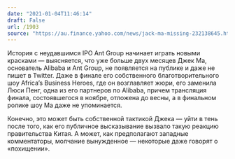```yaml
---
date: "2021-01-04T11:46:14"
draft: False
url: /1903
source: "https://au.finance.yahoo.com/news/jack-ma-missing-232138645.html"
---
```


История с неудавшимся IPO Ant Group начинает играть новыми красками — выясняется, что уже больше двух месяцев Джек Ма, основатель Alibaba и Ant Group, не появляется на публике и даже не пишет в Twitter. Даже в финале его собственного благотворительного шоу Africa’s Business Heroes, где он возглавляет жюри, его заменила Люси Пенг, одна из его партнеров по Alibaba, причем трансляция финала, состоявшегося в ноябре, отложена до весны, а в финальном ролике шоу Ма даже не упоминается.

Конечно, это может быть собственной тактикой Джека — уйти в тень после того, как его публичное высказывание вызвало такую реакцию правительства Китая. А может, как предполагают западные комментаторы, молчание вынужденное — некоторые даже говорят о «похищении».
